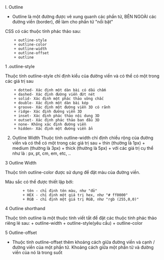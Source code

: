 I. Outline

- Outline là một đường được vẽ xung quanh các phần tử, BÊN NGOÀI các đường viền (border), để làm cho phần tử "nổi bật"

CSS có các thuộc tính phác thảo sau:

        + outline-style
        + outline-color
        + outline-width
        + outline-offset
        + outline

1 .outline-style

Thuộc tính outline-style chỉ định kiểu của đường viền và có thể có một trong các giá trị sau

        + dotted- Xác định một dàn bài có dấu chấm
        + dashed- Xác định đường viền đứt nét
        + solid- Xác định một phác thảo vững chắc
        + double- Xác định một dàn bài kép
        + groove- Xác định một đường viền 3D có rãnh
        + ridge- Xác định đường viền 3D
        + inset- Xác định phác thảo nội dung 3D
        + outset- Xác định phác thảo ban đầu 3D
        + none- Không xác định đường viền
        + hidden- Xác định một đường viền ẩn

2. Outline Width
Thuộc tính outline-width chỉ định chiều rộng của đường viền và có thể có một trong các giá trị sau 
            + thin (thường là 1px)
            + medium (thường là 3px)
            + thick (thường là 5px)
            + với các giá trị cụ thể như là :  px, pt, cm, em, etc, ..

3 Outline Width

Thuộc tính outline-color được sử dụng để đặt màu của đường viền.

Màu sắc có thể được thiết lập bởi:

            + tên - chỉ định tên màu, như "đỏ"
            + HEX - chỉ định một giá trị hex, như "# ff0000"
            + RGB - chỉ định một giá trị RGB, như "rgb (255,0,0)"

4 Outline shorthand

Thuộc tính outline là một thuộc tính viết tắt để đặt các thuộc tính phác thảo riêng lẻ sau:
        + outline-width
        + outline-style(yêu cầu)
        + outline-color

5 Outline-offset

- Thuộc tính outline-offset thêm khoảng cách giữa đường viền và cạnh / đường viền của một phần tử. Khoảng cách giữa một phần tử và đường viền của nó là trong suốt

